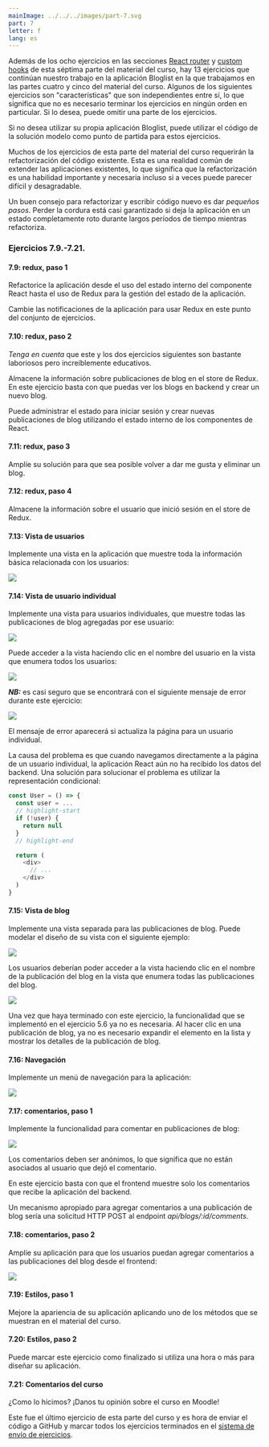 ```yaml
---
mainImage: ../../../images/part-7.svg
part: 7
letter: f
lang: es
---
```


<div class="content">

Además de los ocho ejercicios en las secciones [React router](/es/part7/react_router) y [custom hooks](/es/part7/custom_hooks) de esta séptima parte del material del curso, hay 13 ejercicios que continúan nuestro trabajo en la aplicación Bloglist en la que trabajamos en las partes cuatro y cinco del material del curso. Algunos de los siguientes ejercicios son "características" que son independientes entre sí, lo que significa que no es necesario terminar los ejercicios en ningún orden en particular. Si lo desea, puede omitir una parte de los ejercicios.

Si no desea utilizar su propia aplicación Bloglist, puede utilizar el código de la solución modelo como punto de partida para estos ejercicios.

Muchos de los ejercicios de esta parte del material del curso requerirán la refactorización del código existente. Esta es una realidad común de extender las aplicaciones existentes, lo que significa que la refactorización es una habilidad importante y necesaria incluso si a veces puede parecer difícil y desagradable.

Un buen consejo para refactorizar y escribir código nuevo es dar <i>pequeños pasos</i>. Perder la cordura está casi garantizado si deja la aplicación en un estado completamente roto durante largos períodos de tiempo mientras refactoriza.

</div>

<div class="tasks">

### Ejercicios 7.9.-7.21.

#### 7.9: redux, paso 1

Refactorice la aplicación desde el uso del estado interno del componente React hasta el uso de Redux para la gestión del estado de la aplicación.

Cambie las notificaciones de la aplicación para usar Redux en este punto del conjunto de ejercicios.

#### 7.10: redux, paso 2

_Tenga en cuenta_ que este y los dos ejercicios siguientes son bastante laboriosos pero increíblemente educativos.

Almacene la información sobre publicaciones de blog en el store de Redux. En este ejercicio basta con que puedas ver los blogs en backend y crear un nuevo blog.

Puede administrar el estado para iniciar sesión y crear nuevas publicaciones de blog utilizando el estado interno de los componentes de React.

#### 7.11: redux, paso 3

Amplíe su solución para que sea posible volver a dar me gusta y eliminar un blog.

#### 7.12: redux, paso 4

Almacene la información sobre el usuario que inició sesión en el store de Redux.

#### 7.13: Vista de usuarios

Implemente una vista en la aplicación que muestre toda la información básica relacionada con los usuarios:

![](../../images/7/41.png)

#### 7.14: Vista de usuario individual

Implemente una vista para usuarios individuales, que muestre todas las publicaciones de blog agregadas por ese usuario:

![](../../images/7/44.png)

Puede acceder a la vista haciendo clic en el nombre del usuario en la vista que enumera todos los usuarios:

![](../../images/7/43.png)

<i>**NB:**</i> es casi seguro que se encontrará con el siguiente mensaje de error durante este ejercicio:

![](../../images/7/42ea.png)

El mensaje de error aparecerá si actualiza la página para un usuario individual.

La causa del problema es que cuando navegamos directamente a la página de un usuario individual, la aplicación React aún no ha recibido los datos del backend. Una solución para solucionar el problema es utilizar la representación condicional:

```js
const User = () => {
  const user = ...
  // highlight-start
  if (!user) {
    return null
  }
  // highlight-end

  return (
    <div>
      // ...
    </div>
  )
}
```

#### 7.15: Vista de blog

Implemente una vista separada para las publicaciones de blog. Puede modelar el diseño de su vista con el siguiente ejemplo:

![](../../images/7/45.png)

Los usuarios deberían poder acceder a la vista haciendo clic en el nombre de la publicación del blog en la vista que enumera todas las publicaciones del blog.

![](../../images/7/46.png)

Una vez que haya terminado con este ejercicio, la funcionalidad que se implementó en el ejercicio 5.6 ya no es necesaria. Al hacer clic en una publicación de blog, ya no es necesario expandir el elemento en la lista y mostrar los detalles de la publicación de blog.

#### 7.16: Navegación

Implemente un menú de navegación para la aplicación:

![](../../images/7/47.png)

#### 7.17: comentarios, paso 1

Implemente la funcionalidad para comentar en publicaciones de blog:

![](../../images/7/48.png)

Los comentarios deben ser anónimos, lo que significa que no están asociados al usuario que dejó el comentario.

En este ejercicio basta con que el frontend muestre solo los comentarios que recibe la aplicación del backend.

Un mecanismo apropiado para agregar comentarios a una publicación de blog sería una solicitud HTTP POST al endpoint <i>api/blogs/:id/comments</i>.

#### 7.18: comentarios, paso 2

Amplíe su aplicación para que los usuarios puedan agregar comentarios a las publicaciones del blog desde el frontend:

![](../../images/7/49.png)

#### 7.19: Estilos, paso 1

Mejore la apariencia de su aplicación aplicando uno de los métodos que se muestran en el material del curso.

#### 7.20: Estilos, paso 2

Puede marcar este ejercicio como finalizado si utiliza una hora o más para diseñar su aplicación.

#### 7.21: Comentarios del curso

¿Como lo hicimos? ¡Danos tu opinión sobre el curso en Moodle!

Este fue el último ejercicio de esta parte del curso y es hora de enviar el código a GitHub y marcar todos los ejercicios terminados en el [sistema de envío de ejercicios](https://study.cs.helsinki.fi/stats/courses/fullstack2021).

</div>
